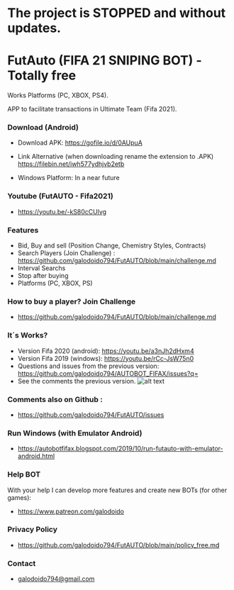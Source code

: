 # The project is STOPPED and without updates.

# FutAuto (FIFA 21 SNIPING BOT) - Totally free
Works Platforms (PC, XBOX, PS4).

APP to facilitate transactions in Ultimate Team (Fifa 2021).

### Download (Android)
* Download APK: https://gofile.io/d/0AUpuA
* Link Alternative (when downloading rename the extension to .APK) https://filebin.net/iwh577ydhjvb2etb

* Windows Platform: In a near future

### Youtube (FutAUTO - Fifa2021)
* https://youtu.be/-kS80cCUlvg

### Features
* Bid, Buy and sell (Position Change, Chemistry Styles, Contracts)   
* Search Players (Join Challenge) : https://github.com/galodoido794/FutAUTO/blob/main/challenge.md
* Interval Searchs
* Stop after buying
* Platforms (PC, XBOX, PS)

### How to buy a player? Join Challenge
* https://github.com/galodoido794/FutAUTO/blob/main/challenge.md

### It´s Works?
* Version Fifa 2020 (android): https://youtu.be/a3nJh2dHxm4
* Version Fifa 2019 (windows): https://youtu.be/rCc-JsW75n0
* Questions and issues from the previous version: https://github.com/galodoido794/AUTOBOT_FIFAX/issues?q=
* See the comments the previous version.
![alt text](https://github.com/galodoido794/FutAUTO/blob/main/Rank3.png?raw=true)

### Comments also on Github : 
* https://github.com/galodoido794/FutAUTO/issues

### Run Windows (with Emulator Android)
* https://autobotfifax.blogspot.com/2019/10/run-futauto-with-emulator-android.html

### Help BOT
With your help I can develop more features and create new BOTs (for other games): 
* https://www.patreon.com/galodoido

### Privacy Policy
* https://github.com/galodoido794/FutAUTO/blob/main/policy_free.md

### Contact
* galodoido794@gmail.com

